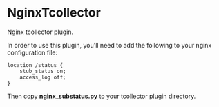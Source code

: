 NginxTcollector
===============

Nginx tcollector plugin.

In order to use this plugin, you'll need to add the following to your nginx configuration file:

	location /status {
        stub_status on;
        access_log off;
    }

Then copy **nginx_substatus.py** to your tcollector plugin directory.
